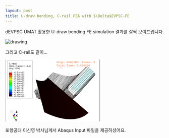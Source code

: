 ```yaml
---
layout: post
title: U-draw bending, C-rail FEA with $\Delta$EVPSC-FE
---
```


dEVPSC UMAT 활용한 U-draw bending FE simulation 결과를 살짝 보여드립니다.

<img src="/assets/img/post_imgs/udraw_bending.gif" alt="drawing" width="300"/>

그리고 C-rail도 같이...

<img src="/assets/img/post_imgs/crail.gif" alt="drawing" width="300"/>

포항공대 이신영 박사님께서 Abaqus Input 파일을 제공하셨어요.
